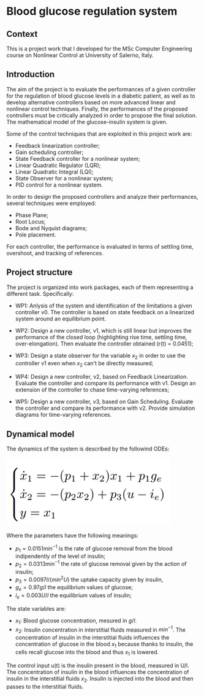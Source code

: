 # Blood glucose regulation system
## Context
This is a project work that I developed for the MSc Computer Engineering course on Nonlinear Control at University of Salerno, Italy.

## Introduction
The aim of the project is to evaluate the performances of a given controller for the regulation of blood glucose levels in a diabetic patient, as well as to develop alternative controllers based on more advanced linear and nonlinear control techniques. Finally, the performances of the proposed controllers must be critically analyzed in order to propose the final solution. The mathematical model of the glucose-insulin system is given.

Some of the control techniques that are exploited in this project work are:
- Feedback linearization controller;
- Gain scheduling controller;
- State Feedback controller for a nonlinear system;
- Linear Quadratic Regulator (LQR);
- Linear Quadratic Integral (LQI);
- State Observer for a nonlinear system;
- PID control for a nonlinear system.

In order to design the proposed controllers and analyze their performances, several techniques were employed:
- Phase Plane;
- Root Locus;
- Bode and Nyquist diagrams;
- Pole placement.

For each controller, the performance is evaluated in terms of settling time, overshoot, and tracking of references.

## Project structure
The project is organized into work packages, each of them representing a different task. Specifically:
- WP1: Anlysis of the system and identification of the limitations a given controller v0. The controller is based on state feedback on a linearized system around an equilibrium point.

- WP2: Design a new controller, v1, which is still linear but improves the performance of the closed loop (highlighting rise time, settling time, over-elongation). Then evaluate the controller obtained (r(t) = 0.0451);

- WP3: Design a state observer for the variable $x_2$ in order to use the controller v1 even when $x_2$ can't be directly measured; 

- WP4: Design a new controller, v2, based on Feedback Linearization. Evaluate the controller and compare its performance with v1. Design an extension of the controller to chase time-varying references;

- WP5: Design a new controller, v3, based on Gain Scheduling. Evaluate the controller and compare its performance with v2. Provide simulation diagrams for time-varying references.

## Dynamical model
The dynamics of the system is described by the followind ODEs:

![Dynamical system equations](./img/model.png)

Where the parameters have the following meanings:
- $p_1 = 0.0151 min^{-1}$ is the rate of glucose removal from the blood indipendently of the level of insulin;
- $p_2 = 0.0313 min^{-1}$ the rate of glucose removal given by the action of insulin; 
- $p_3 = 0.0097 l/(min^2 U)$ the uptake capacity given by insulin, 
- $g_e = 0.97 g/l$ the equilibrium values of glucose;
- $i_e = 0.003 U/l$ the equilibrium values of insulin;

The state variables are:
- $x_1$: Blood glucose concentration, mesured in $g/l$.
- $x_2$: Insulin concentration in interstitial fluids measured in $min^{-1}$. The concentration of insulin in the interstitial fluids influences the concentration of glucose in the blood $x_1$ because thanks to insulin, the cells recall glucose into the blood and thus $x_1$ is lowered.

The control input u(t) is the insulin present in the blood, measured in U/l. The concentration of insulin in the blood influences the concentration of insulin in the interstitial fluids $x_2$. Insulin is injected into the blood and then passes to the interstitial fluids.
<!--
## Project implementation
The project is implemented in Matlab and Simulink. The choice of Matlab is due to the fact that it is a widely used tool for control systems and it provides a lot of useful functions and tools to implement the controllers and to analyze the system. 
Several controllers are implemented and compared to each other. The controllers are implemented in the form of Simulink blocks, so that they can be easily integrated into the simulation environment.
Each folder contains the implementation of a specific Work Package (WP) as described in the previous section.
For each WP, the following files are provided:
- WPX.m: The main script that runs the simulation and plots the results;
- XXX.slx: The Simulink model of the controllers. 
- WPX.mlx: The live script that contains the code of the WPX.m script and the comments (the comments are available only in Italian);

Note that more controllers are implemented for each WP, so that the performance of the different controllers can be compared within the same WP, and the best controller of each WP can be compared with the best controller of the other WPs.-->

